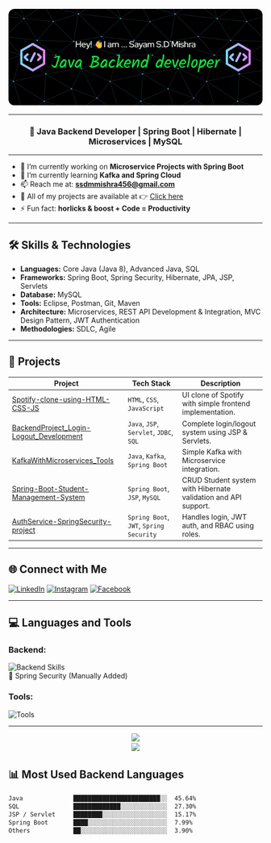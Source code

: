 <!-- 📌 GitHub Banner -->
<p align="center">
  <img src="https://github.com/SayamMishra3/SayamMishra3/raw/main/github-header-image.png" alt="Sayam Mishra Banner" width="1000" />
</p>

---

<h3 align="center">🚀 Java Backend Developer | Spring Boot | Hibernate | Microservices | MySQL</h3>

---

- 🔭 I’m currently working on **Microservice Projects with Spring Boot**
- 🌱 I’m currently learning **Kafka and Spring Cloud**
- 📫 Reach me at: **ssdmmishra456@gmail.com**
- 💼 All of my projects are available at 👉 [Click here](https://github.com/SayamMishra3?tab=repositories)
- ⚡ Fun fact: **horlicks & boost + Code = Productivity**

---

## 🛠️ Skills & Technologies

- **Languages:** Core Java (Java 8), Advanced Java, SQL  
- **Frameworks:** Spring Boot, Spring Security, Hibernate, JPA, JSP, Servlets  
- **Database:** MySQL  
- **Tools:** Eclipse, Postman, Git, Maven  
- **Architecture:** Microservices, REST API Development & Integration, MVC Design Pattern, JWT Authentication  
- **Methodologies:** SDLC, Agile  

---

## 💼 Projects

| Project | Tech Stack | Description |
|--------|------------|-------------|
| [Spotify-clone-using-HTML-CSS-JS](https://github.com/SayamMishra3/Spotify-clone-using-HTML-CSS-JS-) | `HTML`, `CSS`, `JavaScript` | UI clone of Spotify with simple frontend implementation. |
| [BackendProject_Login-Logout_Development](https://github.com/SayamMishra3/BackendProject_Login-Logout_Development) | `Java`, `JSP`, `Servlet`, `JDBC`, `SQL` | Complete login/logout system using JSP & Servlets. |
| [KafkaWithMicroservices_Tools](https://github.com/SayamMishra3/KafkaWithMicroservices_Tools) | `Java`, `Kafka`, `Spring Boot` | Simple Kafka with Microservice integration. |
| [Spring-Boot-Student-Management-System](https://github.com/SayamMishra3/Spring-Boot-Student-Management-System) | `Spring Boot`, `JSP`, `MySQL` | CRUD Student system with Hibernate validation and API support. |
| [AuthService-SpringSecurity-project](https://github.com/SayamMishra3/AuthService-SpringSecurity-project) | `Spring Boot`, `JWT`, `Spring Security` | Handles login, JWT auth, and RBAC using roles. |

---

## 🌐 Connect with Me

[![LinkedIn](https://img.shields.io/badge/LinkedIn-Connect-blue?logo=linkedin)](https://www.linkedin.com/in/sayam-soumyadipta-mishra-b19ba9218/)
[![Instagram](https://img.shields.io/badge/Instagram-Follow-orange?logo=instagram)](https://www.instagram.com/sayam_mishra_3)
[![Facebook](https://img.shields.io/badge/Facebook-Profile-blue?logo=facebook)](https://www.facebook.com/sayam.mishra.56)

---

## 💻 Languages and Tools

### Backend:
<img src="https://skillicons.dev/icons?i=java,spring,hibernate,mysql,postman,git,github" alt="Backend Skills" />
<br/>🔐 Spring Security (Manually Added)

### Tools:
<img src="https://skillicons.dev/icons?i=eclipse,postman,git,maven" alt="Tools" />

---

<p align="center">
  <img src="https://github-readme-streak-stats.herokuapp.com?user=SayamMishra3&theme=tokyonight&hide_border=true" />
  <br/>
  <img src="https://github-readme-stats.vercel.app/api?username=SayamMishra3&show_icons=true&theme=tokyonight" />
</p>

## 📊 Most Used Backend Languages

```text
Java              ████████████████████████░░  45.64%
SQL               █████████████░░░░░░░░░░░░░  27.30%
JSP / Servlet     ████████░░░░░░░░░░░░░░░░░░  15.17%
Spring Boot       ████░░░░░░░░░░░░░░░░░░░░░░  7.99%
Others            ██░░░░░░░░░░░░░░░░░░░░░░░░  3.90%
